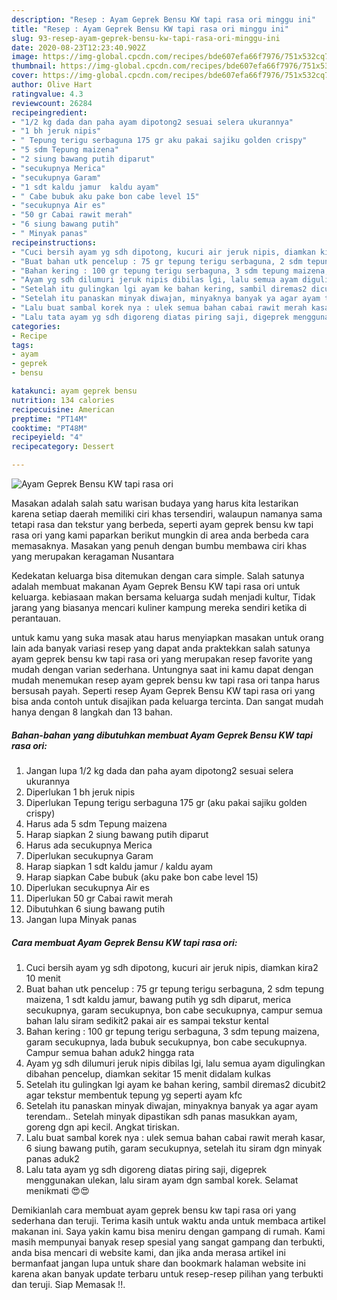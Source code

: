 ```yaml
---
description: "Resep : Ayam Geprek Bensu KW tapi rasa ori minggu ini"
title: "Resep : Ayam Geprek Bensu KW tapi rasa ori minggu ini"
slug: 93-resep-ayam-geprek-bensu-kw-tapi-rasa-ori-minggu-ini
date: 2020-08-23T12:23:40.902Z
image: https://img-global.cpcdn.com/recipes/bde607efa66f7976/751x532cq70/ayam-geprek-bensu-kw-tapi-rasa-ori-foto-resep-utama.jpg
thumbnail: https://img-global.cpcdn.com/recipes/bde607efa66f7976/751x532cq70/ayam-geprek-bensu-kw-tapi-rasa-ori-foto-resep-utama.jpg
cover: https://img-global.cpcdn.com/recipes/bde607efa66f7976/751x532cq70/ayam-geprek-bensu-kw-tapi-rasa-ori-foto-resep-utama.jpg
author: Olive Hart
ratingvalue: 4.3
reviewcount: 26284
recipeingredient:
- "1/2 kg dada dan paha ayam dipotong2 sesuai selera ukurannya"
- "1 bh jeruk nipis"
- " Tepung terigu serbaguna 175 gr aku pakai sajiku golden crispy"
- "5 sdm Tepung maizena"
- "2 siung bawang putih diparut"
- "secukupnya Merica"
- "secukupnya Garam"
- "1 sdt kaldu jamur  kaldu ayam"
- " Cabe bubuk aku pake bon cabe level 15"
- "secukupnya Air es"
- "50 gr Cabai rawit merah"
- "6 siung bawang putih"
- " Minyak panas"
recipeinstructions:
- "Cuci bersih ayam yg sdh dipotong, kucuri air jeruk nipis, diamkan kira2 10 menit"
- "Buat bahan utk pencelup : 75 gr tepung terigu serbaguna, 2 sdm tepung maizena, 1 sdt kaldu jamur, bawang putih yg sdh diparut, merica secukupnya, garam secukupnya, bon cabe secukupnya, campur semua bahan lalu siram sedikit2 pakai air es sampai tekstur kental"
- "Bahan kering : 100 gr tepung terigu serbaguna, 3 sdm tepung maizena, garam secukupnya, lada bubuk secukupnya, bon cabe secukupnya. Campur semua bahan aduk2 hingga rata"
- "Ayam yg sdh dilumuri jeruk nipis dibilas lgi, lalu semua ayam digulingkan dibahan pencelup, diamkan sekitar 15 menit didalam kulkas"
- "Setelah itu gulingkan lgi ayam ke bahan kering, sambil diremas2 dicubit2 agar tekstur membentuk tepung yg seperti ayam kfc"
- "Setelah itu panaskan minyak diwajan, minyaknya banyak ya agar ayam terendam.. Setelah minyak dipastikan sdh panas masukkan ayam, goreng dgn api kecil. Angkat tiriskan."
- "Lalu buat sambal korek nya : ulek semua bahan cabai rawit merah kasar, 6 siung bawang putih, garam secukupnya, setelah itu siram dgn minyak panas aduk2"
- "Lalu tata ayam yg sdh digoreng diatas piring saji, digeprek menggunakan ulekan, lalu siram ayam dgn sambal korek. Selamat menikmati 😍😍"
categories:
- Recipe
tags:
- ayam
- geprek
- bensu

katakunci: ayam geprek bensu 
nutrition: 134 calories
recipecuisine: American
preptime: "PT14M"
cooktime: "PT48M"
recipeyield: "4"
recipecategory: Dessert

---
```



![Ayam Geprek Bensu KW tapi rasa ori](https://img-global.cpcdn.com/recipes/bde607efa66f7976/751x532cq70/ayam-geprek-bensu-kw-tapi-rasa-ori-foto-resep-utama.jpg)

Masakan adalah salah satu warisan budaya yang harus kita lestarikan karena setiap daerah memiliki ciri khas tersendiri, walaupun namanya sama tetapi rasa dan tekstur yang berbeda, seperti ayam geprek bensu kw tapi rasa ori yang kami paparkan berikut mungkin di area anda berbeda cara memasaknya. Masakan yang penuh dengan bumbu membawa ciri khas yang merupakan keragaman Nusantara



Kedekatan keluarga bisa ditemukan dengan cara simple. Salah satunya adalah membuat makanan Ayam Geprek Bensu KW tapi rasa ori untuk keluarga. kebiasaan makan bersama keluarga sudah menjadi kultur, Tidak jarang yang biasanya mencari kuliner kampung mereka sendiri ketika di perantauan.

untuk kamu yang suka masak atau harus menyiapkan masakan untuk orang lain ada banyak variasi resep yang dapat anda praktekkan salah satunya ayam geprek bensu kw tapi rasa ori yang merupakan resep favorite yang mudah dengan varian sederhana. Untungnya saat ini kamu dapat dengan mudah menemukan resep ayam geprek bensu kw tapi rasa ori tanpa harus bersusah payah.
Seperti resep Ayam Geprek Bensu KW tapi rasa ori yang bisa anda contoh untuk disajikan pada keluarga tercinta. Dan sangat mudah hanya dengan 8 langkah dan 13 bahan.


<!--inarticleads1-->

##### Bahan-bahan yang dibutuhkan membuat Ayam Geprek Bensu KW tapi rasa ori:

1. Jangan lupa 1/2 kg dada dan paha ayam dipotong2 sesuai selera ukurannya
1. Diperlukan 1 bh jeruk nipis
1. Diperlukan  Tepung terigu serbaguna 175 gr (aku pakai sajiku golden crispy)
1. Harus ada 5 sdm Tepung maizena
1. Harap siapkan 2 siung bawang putih diparut
1. Harus ada secukupnya Merica
1. Diperlukan secukupnya Garam
1. Harap siapkan 1 sdt kaldu jamur / kaldu ayam
1. Harap siapkan  Cabe bubuk (aku pake bon cabe level 15)
1. Diperlukan secukupnya Air es
1. Diperlukan 50 gr Cabai rawit merah
1. Dibutuhkan 6 siung bawang putih
1. Jangan lupa  Minyak panas




<!--inarticleads2-->

##### Cara membuat  Ayam Geprek Bensu KW tapi rasa ori:

1. Cuci bersih ayam yg sdh dipotong, kucuri air jeruk nipis, diamkan kira2 10 menit
1. Buat bahan utk pencelup : 75 gr tepung terigu serbaguna, 2 sdm tepung maizena, 1 sdt kaldu jamur, bawang putih yg sdh diparut, merica secukupnya, garam secukupnya, bon cabe secukupnya, campur semua bahan lalu siram sedikit2 pakai air es sampai tekstur kental
1. Bahan kering : 100 gr tepung terigu serbaguna, 3 sdm tepung maizena, garam secukupnya, lada bubuk secukupnya, bon cabe secukupnya. Campur semua bahan aduk2 hingga rata
1. Ayam yg sdh dilumuri jeruk nipis dibilas lgi, lalu semua ayam digulingkan dibahan pencelup, diamkan sekitar 15 menit didalam kulkas
1. Setelah itu gulingkan lgi ayam ke bahan kering, sambil diremas2 dicubit2 agar tekstur membentuk tepung yg seperti ayam kfc
1. Setelah itu panaskan minyak diwajan, minyaknya banyak ya agar ayam terendam.. Setelah minyak dipastikan sdh panas masukkan ayam, goreng dgn api kecil. Angkat tiriskan.
1. Lalu buat sambal korek nya : ulek semua bahan cabai rawit merah kasar, 6 siung bawang putih, garam secukupnya, setelah itu siram dgn minyak panas aduk2
1. Lalu tata ayam yg sdh digoreng diatas piring saji, digeprek menggunakan ulekan, lalu siram ayam dgn sambal korek. Selamat menikmati 😍😍




Demikianlah cara membuat ayam geprek bensu kw tapi rasa ori yang sederhana dan teruji. Terima kasih untuk waktu anda untuk membaca artikel makanan ini. Saya yakin kamu bisa meniru dengan gampang di rumah. Kami masih mempunyai banyak resep spesial yang sangat gampang dan terbukti, anda bisa mencari di website kami, dan jika anda merasa artikel ini bermanfaat jangan lupa untuk share dan bookmark halaman website ini karena akan banyak update terbaru untuk resep-resep pilihan yang terbukti dan teruji. Siap Memasak !!. 
